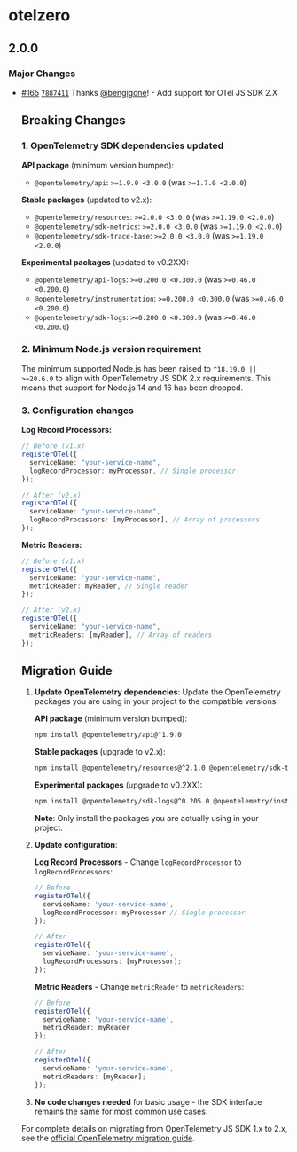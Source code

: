 # otelzero

## 2.0.0

### Major Changes

- [#165](https://github.com/vercel/otel/pull/165) [`7887411`](https://github.com/vercel/otel/commit/788741179c9a96269d59a12acb3d10fc70ff8262) Thanks [@bengigone](https://github.com/bengigone)! - Add support for OTel JS SDK 2.X

  ## Breaking Changes

  ### 1. OpenTelemetry SDK dependencies updated

  **API package** (minimum version bumped):

  - `@opentelemetry/api`: `>=1.9.0 <3.0.0` (was `>=1.7.0 <2.0.0`)

  **Stable packages** (updated to v2.x):

  - `@opentelemetry/resources`: `>=2.0.0 <3.0.0` (was `>=1.19.0 <2.0.0`)
  - `@opentelemetry/sdk-metrics`: `>=2.0.0 <3.0.0` (was `>=1.19.0 <2.0.0`)
  - `@opentelemetry/sdk-trace-base`: `>=2.0.0 <3.0.0` (was `>=1.19.0 <2.0.0`)

  **Experimental packages** (updated to v0.2XX):

  - `@opentelemetry/api-logs`: `>=0.200.0 <0.300.0` (was `>=0.46.0 <0.200.0`)
  - `@opentelemetry/instrumentation`: `>=0.200.0 <0.300.0` (was `>=0.46.0 <0.200.0`)
  - `@opentelemetry/sdk-logs`: `>=0.200.0 <0.300.0` (was `>=0.46.0 <0.200.0`)

  ### 2. Minimum Node.js version requirement

  The minimum supported Node.js has been raised to `^18.19.0 || >=20.6.0` to align with OpenTelemetry JS SDK 2.x requirements. This means that support for Node.js 14 and 16 has been dropped.

  ### 3. Configuration changes

  **Log Record Processors:**

  ```typescript
  // Before (v1.x)
  registerOTel({
    serviceName: "your-service-name",
    logRecordProcessor: myProcessor, // Single processor
  });

  // After (v2.x)
  registerOTel({
    serviceName: "your-service-name",
    logRecordProcessors: [myProcessor], // Array of processors
  });
  ```

  **Metric Readers:**

  ```typescript
  // Before (v1.x)
  registerOTel({
    serviceName: "your-service-name",
    metricReader: myReader, // Single reader
  });

  // After (v2.x)
  registerOTel({
    serviceName: "your-service-name",
    metricReaders: [myReader], // Array of readers
  });
  ```

  ## Migration Guide

  1. **Update OpenTelemetry dependencies**: Update the OpenTelemetry packages you are using in your project to the compatible versions:

     **API package** (minimum version bumped):

     ```bash
     npm install @opentelemetry/api@^1.9.0
     ```

     **Stable packages** (upgrade to v2.x):

     ```bash
     npm install @opentelemetry/resources@^2.1.0 @opentelemetry/sdk-trace-base@^2.1.0 @opentelemetry/sdk-metrics@^2.1.0
     ```

     **Experimental packages** (upgrade to v0.2XX):

     ```bash
     npm install @opentelemetry/sdk-logs@^0.205.0 @opentelemetry/instrumentation@^0.205.0 @opentelemetry/api-logs@^0.205.0
     ```

     **Note**: Only install the packages you are actually using in your project.

  2. **Update configuration**:

     **Log Record Processors** - Change `logRecordProcessor` to `logRecordProcessors`:

     ```typescript
     // Before
     registerOTel({
       serviceName: 'your-service-name',
       logRecordProcessor: myProcessor // Single processor
     });

     // After
     registerOTel({
       serviceName: 'your-service-name',
       logRecordProcessors: [myProcessor];
     });
     ```

     **Metric Readers** - Change `metricReader` to `metricReaders`:

     ```typescript
     // Before
     registerOTel({
       serviceName: 'your-service-name',
       metricReader: myReader
     });

     // After
     registerOtel({
       serviceName: 'your-service-name',
       metricReaders: [myReader];
     });
     ```

  3. **No code changes needed** for basic usage - the SDK interface remains the same for most common use cases.

  For complete details on migrating from OpenTelemetry JS SDK 1.x to 2.x, see the [official OpenTelemetry migration guide](https://github.com/open-telemetry/opentelemetry-js/blob/v2.0.0/doc/upgrade-to-2.x.md).
